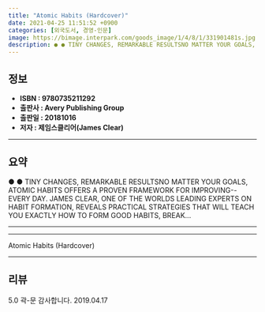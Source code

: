 ```yaml
---
title: "Atomic Habits (Hardcover)"
date: 2021-04-25 11:51:52 +0900
categories: [외국도서, 경영-인문]
image: https://bimage.interpark.com/goods_image/1/4/8/1/331901481s.jpg
description: ● ● TINY CHANGES, REMARKABLE RESULTSNO MATTER YOUR GOALS, ATOMIC HABITS OFFERS A PROVEN FRAMEWORK FOR IMPROVING--EVERY DAY. JAMES CLEAR, ONE OF THE WORLDS LEA
---
```


## **정보**

- **ISBN : 9780735211292**
- **출판사 : Avery Publishing Group**
- **출판일 : 20181016**
- **저자 : 제임스클리어(James Clear)**

------



## **요약**

●  ●  TINY CHANGES, REMARKABLE RESULTSNO MATTER YOUR GOALS, ATOMIC HABITS OFFERS A PROVEN FRAMEWORK FOR IMPROVING--EVERY DAY. JAMES CLEAR, ONE OF THE WORLDS LEADING EXPERTS ON HABIT FORMATION, REVEALS PRACTICAL STRATEGIES THAT WILL TEACH YOU EXACTLY HOW TO FORM GOOD HABITS, BREAK... 

------



------


Atomic Habits (Hardcover) 

------


## **리뷰** 

5.0 곽-문 감사합니다. 2019.04.17 <br/>